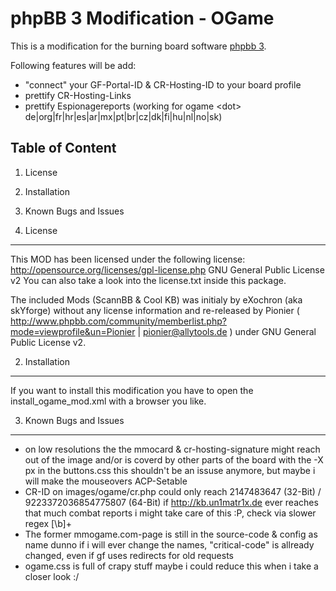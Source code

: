 phpBB 3 Modification - OGame
============================

This is a modification for the burning board software [phpbb 3](http://www.phpbb.com/).

Following features will be add:

* "connect" your GF-Portal-ID & CR-Hosting-ID to your board profile
* prettify CR-Hosting-Links
* prettify Espionagereports (working for ogame \<dot\> de|org|fr|hr|es|ar|mx|pt|br|cz|dk|fi|hu|nl|no|sk)

Table of Content
----------------
1. License
2. Installation
3. Known Bugs and Issues


1. License
----------

This MOD has been licensed under the following license:
http://opensource.org/licenses/gpl-license.php GNU General Public License v2
You can also take a look into the license.txt inside this package.

The included Mods (ScannBB & Cool KB) was initialy by eXochron (aka skYforge) without any license information and re-released by Pionier ( http://www.phpbb.com/community/memberlist.php?mode=viewprofile&un=Pionier | pionier@allytools.de ) under GNU General Public License v2.


2. Installation
---------------

If you want to install this modification you have to open the install_ogame_mod.xml with a browser you like.


3. Known Bugs and Issues
------------------------

* on low resolutions the the mmocard & cr-hosting-signature might reach out of the image and/or is coverd by other parts of the board
	with the -X px in the buttons.css this shouldn't be an issuse anymore, but maybe i will make the mouseovers ACP-Setable
* CR-ID on images/ogame/cr.php could only reach 2147483647 (32-Bit) / 9223372036854775807 (64-Bit)
	if http://kb.un1matr1x.de ever reaches that much combat reports i might take care of this :P, check via slower regex [\b]+
* The former mmogame.com-page is still in the source-code & config as name
	dunno if i will ever change the names, "critical-code" is allready changed, even if gf uses redirects for old requests
* ogame.css is full of crapy stuff
	maybe i could reduce this when i take a closer look :/